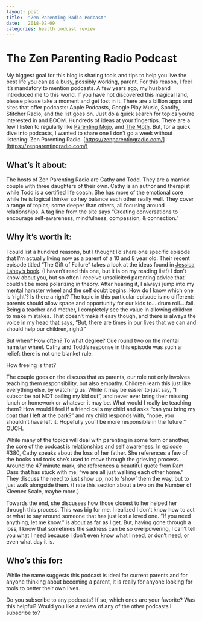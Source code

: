 ```yaml
---
layout: post
title:  "Zen Parenting Radio Podcast"
date:   2018-02-09
categories: health podcast review
---
```


# The Zen Parenting Radio Podcast
My biggest goal for this blog is sharing tools and tips to help you live the best life you can as a busy, possibly working, parent. For this reason, I feel it’s mandatory to mention podcasts. A few years ago, my husband introduced me to this world. If you have not discovered this magical land, please please take a moment and get lost in it. There are a billion apps and sites that offer podcasts: Apple Podcasts, Google Play Music, Spotify, Stitcher Radio, and the list goes on. Just do a quick search for topics you’re interested in and BOOM. Hundreds of ideas at your fingertips. There are a few I listen to regularly like [Parenting Mojo](http://yourparentingmojo.com/episodes/), and [The Moth](https://themoth.org/podcast). But, for a quick dive into podcasts, I wanted to share one I don’t go a week without listening: Zen Parenting Radio. [https://zenparentingradio.com/](https://zenparentingradio.com/)

## What’s it about: 
The hosts of Zen Parenting Radio are Cathy and Todd.  They are a married couple with three daughters of their own. Cathy is an author and therapist while Todd is a certified life coach. She has more of the emotional core while he is logical thinker so hey balance each other really well.  They cover a range of topics; some deeper than others, all focusing around relationships. A tag line from the site says “Creating conversations to encourage self-awareness, mindfulness, compassion, & connection.”

## Why it’s worth it:
I could list a hundred reasons, but I thought I’d share one specific episode that I’m actually living now as a parent of a 10 and 8 year old. Their recent episode titled “The Gift of Failure” takes a look at the ideas found in [Jessica Lahey’s book](https://www.amazon.com/Gift-Failure-Parents-Children-Succeed/dp/0062299255).  (I haven’t read this one, but it is on my reading list!) I don’t know about you, but so often I receive unsolicited parenting advice that couldn’t be more polarizing in theory. After hearing it, I always jump into my mental hamster wheel and the self doubt begins: How do I know which one is ‘right’? Is there a right? The topic in this particular episode is no different: parents should allow space and opportunity for our kids to….drum roll….fail. Being a teacher and mother, I completely see the value in allowing children to make mistakes. That doesn’t make it easy though, and there is always the voice in my head that says, “But, there are times in our lives that we can and should help our children, right?” 

But when? How often? To what degree? Cue round two on the mental hamster wheel. 
Cathy and Todd’s response in this episode was such a relief: there is not one blanket rule.

How freeing is that? 

The couple goes on the discuss that as parents, our role not only involves teaching them responsibility, but also empathy. Children learn this just like everything else, by watching us.  While it may be easier to just say, “I subscribe not NOT bailing my kid out”, and never ever bring their missing lunch or homework or whatever it may be. What would I really be teaching them? How would I feel if a friend calls my child and asks “can you bring my coat that I left at the park?” and my child responds with, “nope, you shouldn’t have left it. Hopefully you’ll be more responsible in the future.” OUCH. 

While many of the topics will deal with parenting in some form or another, the core of the podcast is relationships and self awareness. In episode #380, Cathy speaks about the loss of her father. She references a few of the books and tools she’s used to move through the grieving process. Around the 47 minute mark, she references a beautiful quote from Ram Dass that has stuck with me, “we are all just walking each other home.” They discuss the need to just show up, not to ‘show’ them the way, but to just walk alongside them. (I rate this section about a two on the Number of Kleenex Scale, maybe more.) 

Towards the end, she discusses how those closest to her helped her through this process. This was big for me. I realized I don’t know how to act or what to say around someone that has just lost a loved one. “If you need anything, let me know.” is about as far as I get. But, having gone through a loss, I know that sometimes the sadness  can be so overpowering, I can’t tell you what I need because I don’t even know what I need, or don’t need, or even what day it is. 
## Who’s this for:
While the name suggests this podcast is ideal for current parents and for anyone thinking about becoming a parent, it is really for anyone looking for tools to better their own lives. 

Do you subscribe to any podcasts? If so, which ones are your favorite? Was this helpful? Would you like a review of any of the other podcasts I subscribe to?

